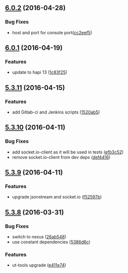 <a name="6.0.2"></a>
## [6.0.2](https://git.softwaregroup-bg.com/ut5/ut-port-console/compare/v6.0.1...v6.0.2) (2016-04-28)


### Bug Fixes

* host and port for console port([cc2eef5](https://git.softwaregroup-bg.com/ut5/ut-port-console/commit/cc2eef5))



<a name="6.0.1"></a>
## [6.0.1](https://git.softwaregroup-bg.com/ut5/ut-port-console/compare/v5.3.11...v6.0.1) (2016-04-19)


### Features

* update to hapi 13 ([1c83f25](https://git.softwaregroup-bg.com/ut5/ut-port-console/commit/1c83f25))



<a name="5.3.11"></a>
## [5.3.11](https://git.softwaregroup-bg.com/ut5/ut-port-console/compare/v5.3.10...v5.3.11) (2016-04-15)


### Features

* add Gitlab-ci and Jenkins scripts ([1520ab5](https://git.softwaregroup-bg.com/ut5/ut-port-console/commit/1520ab5))



<a name="5.3.10"></a>
## [5.3.10](https://git.softwaregroup-bg.com/ut5/ut-port-console/compare/v5.3.9...v5.3.10) (2016-04-11)


### Bug Fixes

* add socket.io-client as it will be used in tests ([efb3c52](https://git.softwaregroup-bg.com/ut5/ut-port-console/commit/efb3c52))
* remove socket.io-client from dev deps ([def4416](https://git.softwaregroup-bg.com/ut5/ut-port-console/commit/def4416))



<a name="5.3.9"></a>
## [5.3.9](https://git.softwaregroup-bg.com/ut5/ut-port-console/compare/v5.3.8...v5.3.9) (2016-04-11)


### Features

* upgrade jsonstream and socket.io ([f52597b](https://git.softwaregroup-bg.com/ut5/ut-port-console/commit/f52597b))



<a name="5.3.8"></a>
## [5.3.8](https://git.softwaregroup-bg.com/ut5/ut-port-console/compare/v5.3.6...v5.3.8) (2016-03-31)


### Bug Fixes

* switch to nexus ([26ab548](https://git.softwaregroup-bg.com/ut5/ut-port-console/commit/26ab548))
* use constant dependencies ([5386d6c](https://git.softwaregroup-bg.com/ut5/ut-port-console/commit/5386d6c))

### Features

* ut-tools upgrade ([e411e74](https://git.softwaregroup-bg.com/ut5/ut-port-console/commit/e411e74))



